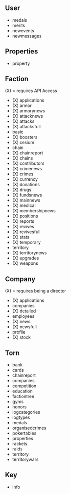 ## User

- medals
- merits
- newevents
- newmessages

## Properties

- property

## Faction

(X) = requires API Access

- (X) applications
- (X) armor
- (X) armorynews
- (X) attacknews
- (X) attacks
- (X) attacksfull
- basic
- (X) boosters
- (X) cesium
- chain
- (X) chainreport
- (X) chains
- (X) contributors
- (X) crimenews
- (X) crimes
- (X) currency
- (X) donations
- (X) drugs
- (X) fundsnews
- (X) mainnews
- (X) medical
- (X) membershipnews
- (X) positions
- (X) reports
- (X) revives
- (X) revivesfull
- (X) stats
- (X) temporary
- territory
- (X) territorynews
- (X) upgrades
- (X) weapons

## Company

(X) = requires being a director

- (X) applications
- companies
- (X) detailed
- employees
- (X) news
- (X) newsfull
- profile
- (X) stock

## Torn

- bank
- cards
- chainreport
- companies
- competition
- education
- factiontree
- gyms
- honors
- logcategories
- logtypes
- medals
- organisedcrimes
- pokertables
- properties
- rackets
- raids
- territory
- territorywars

## Key

- info